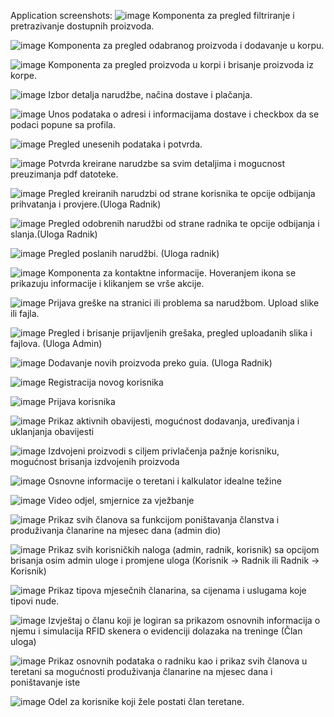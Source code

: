 Application screenshots:
![image](https://github.com/user-attachments/assets/cb7b1e3b-ba69-45f2-abee-3f976a26ce31)
Komponenta za pregled filtriranje i pretrazivanje dostupnih proizvoda.

 ![image](https://github.com/user-attachments/assets/f111d33b-1e4b-44b7-9e09-7324d862e4d7)
Komponenta za pregled odabranog proizvoda i dodavanje u korpu. 

![image](https://github.com/user-attachments/assets/0b27efb5-9b70-45f3-9169-12f8c5a667bc)
Komponenta za pregled proizvoda u korpi i brisanje proizvoda iz korpe.

![image](https://github.com/user-attachments/assets/75c17f77-e4e4-4a19-bcf9-b53dad5d1a36)
Izbor detalja narudžbe, načina dostave i plačanja. 

![image](https://github.com/user-attachments/assets/def30827-41a3-4e3a-91d3-949e55820dd6)
Unos podataka o adresi i informacijama dostave i checkbox da se podaci popune sa profila.

![image](https://github.com/user-attachments/assets/401b50a9-a166-4706-a0e3-473ca46a1295)
Pregled unesenih podataka i potvrda.

![image](https://github.com/user-attachments/assets/17862409-746d-4e13-bcc2-e00b16388864)
Potvrda kreirane narudzbe sa svim detaljima i mogucnost preuzimanja pdf datoteke. 

![image](https://github.com/user-attachments/assets/8e7ff6be-92c1-43c5-b47e-0fb7733b1ee6)
Pregled kreiranih narudzbi od strane korisnika te opcije odbijanja prihvatanja i provjere.(Uloga Radnik)

![image](https://github.com/user-attachments/assets/a6560dce-4dac-4a95-b786-2e9fda74749b)
Pregled odobrenih narudžbi od strane radnika te opcije odbijanja i slanja.(Uloga Radnik) 

![image](https://github.com/user-attachments/assets/877033e4-0885-427c-96aa-aa5cd8000c0c)
Pregled poslanih narudžbi. (Uloga radnik) 

![image](https://github.com/user-attachments/assets/df201c5f-1eb1-4574-83c6-2b8bae350d9c)
Komponenta za kontaktne informacije. Hoveranjem ikona se prikazuju informacije i klikanjem se vrše akcije.

![image](https://github.com/user-attachments/assets/10fa1283-9386-4c44-ae08-e9df2cf1f2e4)
Prijava greške na stranici ili problema sa narudžbom. Upload slike ili fajla. 

![image](https://github.com/user-attachments/assets/071b0588-94e3-4df9-bf08-e135872d2845)
Pregled i brisanje prijavljenih grešaka, pregled uploadanih slika i fajlova. (Uloga Admin) 

![image](https://github.com/user-attachments/assets/c7ba8b0d-05ce-4527-8780-1fe08fe87356)
Dodavanje novih proizvoda preko guia. (Uloga Radnik)

![image](https://github.com/user-attachments/assets/8f26fc0e-13fb-466b-b742-22ef3373b38e)
Registracija novog korisnika

![image](https://github.com/user-attachments/assets/145d311c-214d-4545-b956-a46f95eba1d9)
Prijava korisnika

![image](https://github.com/user-attachments/assets/7fbe8182-2c25-45dd-95bb-8286997de8b3)
Prikaz aktivnih obavijesti, mogućnost dodavanja, uređivanja i uklanjanja obavijesti

![image](https://github.com/user-attachments/assets/38befb80-92c6-44ba-907d-5041c8b73ceb)
Izdvojeni proizvodi s ciljem privlačenja pažnje korisniku, mogućnost brisanja izdvojenih proizvoda

![image](https://github.com/user-attachments/assets/12b6e59f-e802-4828-89ee-28c730615bb8)
Osnovne informacije o teretani i kalkulator idealne težine

![image](https://github.com/user-attachments/assets/03a3e95d-b477-4cc5-ac40-7e587b18bdc0)
Video odjel, smjernice za vježbanje

![image](https://github.com/user-attachments/assets/7a643c9e-395c-4632-a025-613b8ed3f3b7)
Prikaz svih članova sa funkcijom poništavanja članstva i produživanja članarine na mjesec dana (admin dio)

![image](https://github.com/user-attachments/assets/9ce09ab6-f604-4b02-896d-e18822d17f72)
Prikaz svih korisničkih naloga (admin, radnik, korisnik) sa opcijom brisanja osim admin uloge i promjene uloga (Korisnik -> Radnik ili Radnik -> Korisnik)

![image](https://github.com/user-attachments/assets/5662d93d-0d92-4010-8c20-a30090d4c09e)
Prikaz tipova mjesečnih članarina, sa cijenama i uslugama koje tipovi nude.

![image](https://github.com/user-attachments/assets/387f29aa-3bbe-4454-a806-01bf07caaec3)
Izvještaj o članu koji je logiran sa prikazom osnovnih informacija o njemu i simulacija RFID skenera o evidenciji dolazaka na treninge (Član uloga)

![image](https://github.com/user-attachments/assets/81e9575a-ce12-42e6-a4bf-151c27f760cc)
Prikaz osnovnih podataka o radniku kao i prikaz svih članova u teretani sa mogućnosti produživanja članarine na mjesec dana i poništavanje iste

![image](https://github.com/user-attachments/assets/a2577ac7-da6e-428e-95c0-eac26fe938e2)
Odel za korisnike koji žele postati član teretane.
